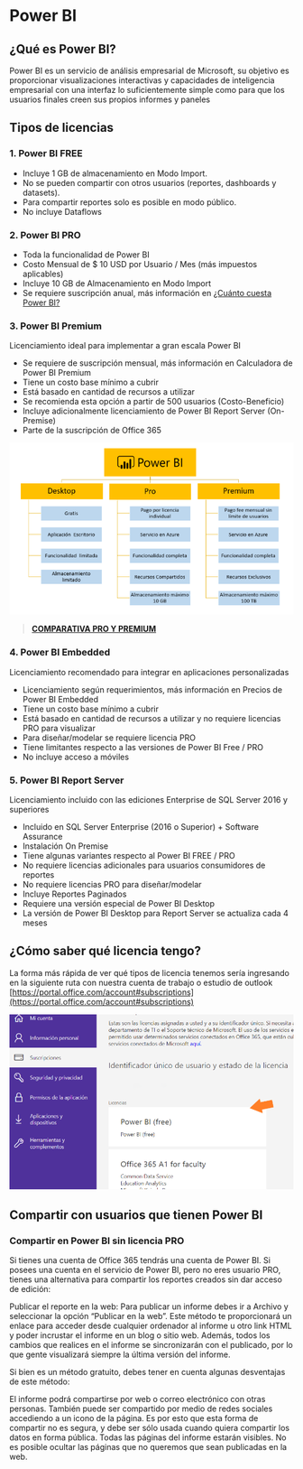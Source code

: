 # Power BI

## ¿Qué es Power BI?
Power BI es un servicio de análisis empresarial de Microsoft, su objetivo es proporcionar visualizaciones interactivas y capacidades de inteligencia empresarial con una interfaz lo suficientemente simple como para que los usuarios finales creen sus propios informes y paneles

## Tipos de licencias
### 1. Power BI FREE
- Incluye 1 GB de almacenamiento en Modo Import.
- No se pueden compartir con otros usuarios (reportes, dashboards y datasets).
- Para compartir reportes solo es posible en modo público.
- No incluye Dataflows

### 2. Power BI PRO
- Toda la funcionalidad de Power BI
- Costo Mensual de $ 10 USD por Usuario / Mes (más impuestos aplicables)
- Incluye 10 GB de Almacenamiento en Modo Import
- Se requiere suscripción anual, más información en [¿Cuánto cuesta Power BI?](https://powerbi.microsoft.com/es-es/pricing/)

### 3. Power BI Premium
Licenciamiento ideal para implementar a gran escala Power BI

- Se requiere de suscripción mensual, más información en Calculadora de Power BI Premium 
- Tiene un costo base mínimo a cubrir
- Está basado en cantidad de recursos a utilizar
- Se recomienda esta opción a partir de 500 usuarios (Costo-Beneficio)
- Incluye adicionalmente licenciamiento de Power BI Report Server (On-Premise)
- Parte de la suscripción de Office 365

![Tabla_diferencias_licencia](https://github.com/alejandroasc96/Power-BI/blob/master/images/Power-BI-Licencias.png?raw=true)

> [**COMPARATIVA PRO Y PREMIUM**](https://powerbi.microsoft.com/es-es/pricing/#powerbi-comparison-table)

### 4. Power BI Embedded
Licenciamiento recomendado para integrar en aplicaciones personalizadas

- Licenciamiento según requerimientos, más información en Precios de Power BI Embedded
- Tiene un costo base mínimo a cubrir
- Está basado en cantidad de recursos a utilizar y no requiere licencias PRO para visualizar
- Para diseñar/modelar se requiere licencia PRO
- Tiene limitantes respecto a las versiones de Power BI Free / PRO
- No incluye acceso a móviles

### 5. Power BI Report Server
Licenciamiento incluido con las ediciones Enterprise de SQL Server 2016 y superiores

- Incluido en SQL Server Enterprise (2016 o Superior) + Software Assurance
- Instalación On Premise
- Tiene algunas variantes respecto al Power BI FREE / PRO
- No requiere licencias adicionales para usuarios consumidores de reportes
- No requiere licencias PRO para diseñar/modelar
- Incluye Reportes Paginados
- Requiere una versión especial de Power BI Desktop
- La versión de Power BI Desktop para Report Server se actualiza cada 4 meses


## ¿Cómo saber qué licencia tengo?
La forma más rápida de ver qué tipos de licencia tenemos sería ingresando en la siguiente ruta con nuestra cuenta de trabajo o estudio de outlook [https://portal.office.com/account#subscriptions](https://portal.office.com/account#subscriptions)

![foto_tipo_licencia](https://github.com/alejandroasc96/Power-BI/blob/master/images/resumen_tipo_licencia.png?raw=true)

## Compartir con usuarios que tienen Power BI

### Compartir en Power BI sin licencia PRO
Si tienes una cuenta de Office 365 tendrás una cuenta de Power BI. Si posees una cuenta en el servicio de Power BI, pero no eres usuario PRO, tienes una alternativa para compartir los reportes creados sin dar acceso de edición:

Publicar el reporte en la web: Para publicar un informe debes ir a Archivo y seleccionar la opción “Publicar en la web”. Este método te proporcionará un enlace para acceder desde cualquier ordenador al informe u otro link HTML y poder incrustar el informe en un blog o sitio web.
Además, todos los cambios que realices en el informe se sincronizarán con el publicado, por lo que gente visualizará siempre la última versión del informe.

Si bien es un método gratuito, debes tener en cuenta algunas desventajas de este método:

El informe podrá compartirse por web o correo electrónico con otras personas. También puede ser compartido por medio de redes sociales accediendo a un icono de la página. Es por esto que esta forma de compartir no es segura, y debe ser sólo usada cuando quiera compartir los datos en forma pública.
Todas las páginas del informe estarán visibles. No es posible ocultar las páginas que no queremos que sean publicadas en la web.

